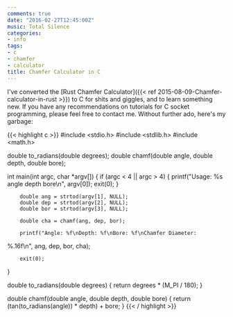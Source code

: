 ```yaml
---
comments: true
date: "2016-02-27T12:45:00Z"
music: Total Silence
categories:
- info
tags:
- c
- chamfer
- calculator
title: Chamfer Calculator in C
---
```


I've converted the [Rust Chamfer Calculator]({{< ref
2015-08-09-Chamfer-calculator-in-rust >}}) to C for shits and giggles,
and to learn something new. If you have any recommendations on
tutorials for C socket programming, please feel free to contact me.
Without further ado, here's my garbage:

{{< highlight c >}}
#include <stdio.h>
#include <stdlib.h>
#include <math.h>

double to_radians(double degrees);
double chamf(double angle, double depth, double bore);

int main(int argc, char *argv[])
{
        if (argc < 4 || argc > 4)
        {
                printf("Usage: %s angle depth bore\n", argv[0]);
                exit(0);
        }

        double ang = strtod(argv[1], NULL);
        double dep = strtod(argv[2], NULL);
        double bor = strtod(argv[3], NULL);

        double cha = chamf(ang, dep, bor);

        printf("Angle: %f\nDepth: %f\nBore: %f\nChamfer Diameter:
%.16f\n", ang, dep, bor, cha);

        exit(0);
}

double to_radians(double degrees)
{
        return degrees * (M_PI / 180);
}

double chamf(double angle, double depth, double bore)
{
        return (tan(to_radians(angle)) * depth) + bore;
}
{{< / highlight >}}

